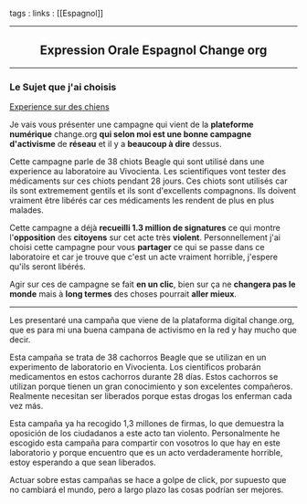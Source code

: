 tags : 
links : [[Espagnol]]

****

<h2 style="text-align: center;"> Expression Orale Espagnol Change org </h2>

****


### Le Sujet que j'ai choisis 

[Experience sur des chiens](https://www.change.org/p/universidad-de-barcelona-salvar-a-los-38-cachorros-beagle-del-laboratorio-vivotecnia-de-su-ejecuci%C3%B3n?source_location=discover_feed)


Je vais vous présenter une campagne qui vient de la **plateforme numérique** change.org **qui selon moi est une bonne campagne d'activisme** de **réseau** et il y a **beaucoup à dire** dessus. 

Cette campagne parle de 38 chiots Beagle qui sont utilisé dans une experience au laboratoire au Vivocienta. Les scientifiques vont tester des médicaments sur ces chiots pendant 28 jours. Ces chiots sont utilisés car ils sont extremement gentils et ils sont d'excellents compagnons. Ils doivent vraiment être libérés car ces médicaments les rendent de plus en plus malades. 

Cette campagne a déjà **recueilli 1.3 million de signatures** ce qui montre l'**opposition** des **citoyens** sur cet acte très **violent**. Personnellement j'ai choisi cette campagne pour vous **partager** ce qui se passe dans ce laboratoire et car je trouve que c'est un acte vraiment horrible, j'espere qu'ils seront libérés.

Agir sur ces de campagne se fait **en un clic**, bien sur ça ne **changera pas le monde** mais à **long termes** des choses pourrait **aller mieux**.

---

Les presentaré una campaña que viene de la plataforma digital change.org, que es para mi una buena campana de activismo en la red y hay mucho que decir.

Esta campaña se trata de 38 cachorros Beagle que se utilizan en un experimento de laboratorio en Vivocienta. Los científicos probarán medicamentos en estos cachorros durante 28 días. Estos cachorros se utilizan porque tienen un gran conocimiento y son excelentes compañeros. Realmente necesitan ser liberados porque estas drogas los enferman cada vez más.

Esta campaña ya ha recogido 1,3 millones de firmas, lo que demuestra la oposición de los ciudadanos a este acto tan violento. Personalmente he escogido esta campaña para compartir con vosotros lo que hay en este laboratorio y porque encuentro que es un acto verdaderamente horrible, estoy esperando a que sean liberados.

Actuar sobre estas campañas se hace a golpe de click, por supuesto que no cambiará el mundo, pero a largo plazo las cosas podrían ser mejores.







